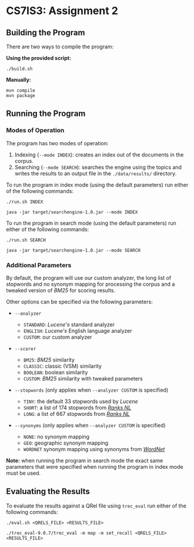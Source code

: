 # CS7IS3: Assignment 2

## Building the Program

There are two ways to compile the program:

**Using the provided script:**

```
./build.sh
```

**Manually:**

```
mvn compile
mvn package
```

## Running the Program

### Modes of Operation

The program has two modes of operation:

1. Indexing (`--mode INDEX`): creates an index out of the documents in the corpus.
2. Searching (`--mode SEARCH`): searches the engine using the topics and writes the results to an output file in the `./data/results/` directory.

To run the program in index mode (using the default parameters) run either of the following commands:

```
./run.sh INDEX
```

```
java -jar target/searchengine-1.0.jar --mode INDEX
```

To run the program in search mode (using the default parameters) run either of the following commands:

```
./run.sh SEARCH
```

```
java -jar target/searchengine-1.0.jar --mode SEARCH
```

### Additional Parameters

By default, the program will use our custom analyzer, the long list of stopwords and no synonym mapping for processing the corpus and a tweaked version of *BM25* for scoring results.

Other options can be specified via the following parameters:

- `--analyzer`
    - `STANDARD`: *Lucene's* standard analyzer
    - `ENGLISH`: *Lucene's* English language analyzer
    - `CUSTOM`: our custom analyzer

- `--scorer`
    - `BM25`: *BM25* similarity
    - `CLASSIC`: classic (VSM) similarity
    - `BOOLEAN`: boolean similarity
    - `CUSTOM`: *BM25* similarity with tweaked parameters

- `--stopwords` (only applies when `--analyzer CUSTOM` is specified)
    - `TINY`: the default 33 stopwords used by *Lucene*
    - `SHORT`: a list of 174 stopwords from [*Ranks NL*](https://www.ranks.nl/stopwords)
    - `LONG`: a list of 667 stopwords from [*Ranks NL*](https://www.ranks.nl/stopwords)

- `--synonyms` (only applies when `--analyzer CUSTOM` is specified)
    - `NONE`: no synonym mapping
    - `GEO`: geographic synonym mapping
    - `WORDNET` synonym mapping using synonyms from [*WordNet*](https://wordnet.princeton.edu/)

**Note:** when running the program in search mode the exact same parameters that were specified when running the program in index mode must be used.

## Evaluating the Results

To evaluate the results against a QRel file using `trec_eval` run either of the following commands:

```
./eval.sh <QRELS_FILE> <RESULTS_FILE>
```

```
./trec_eval-9.0.7/trec_eval -m map -m set_recall <QRELS_FILE> <RESULTS_FILE>
```
